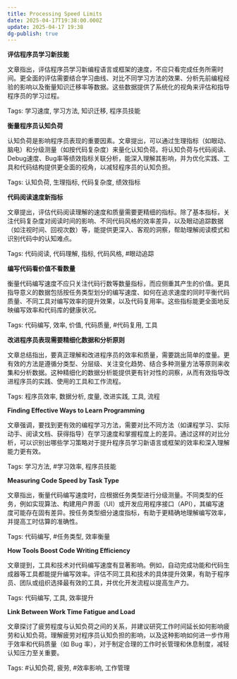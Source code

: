 ```yaml
---
title: Processing Speed Limits
date: 2025-04-17T19:38:00.000Z
update: 2025-04-17 19:38
dg-publish: true
---
```


**评估程序员学习新技能**

文章指出，评估程序员学习新编程语言或框架的速度，不应只看完成任务所需时间。更全面的评估需要结合学习曲线、对比不同学习方法的效果、分析先前编程经验的影响以及衡量知识迁移率等数据。这些数据提供了系统化的视角来评估和指导程序员的学习过程。

Tags: 学习速度, 学习方法, 知识迁移, 程序员技能

**衡量程序员认知负荷**

认知负荷是影响程序员表现的重要因素。文章提出，可以通过生理指标（如眼动、脑电）和分级测量（如按代码复杂度）来量化认知负荷。将认知负荷与代码阅读、Debug速度、Bug率等绩效指标关联分析，能深入理解其影响，并为优化实践、工具和代码结构提供更全面的视角，以减轻程序员的认知负担。

Tags: 认知负荷, 生理指标, 代码复杂度, 绩效指标


**代码阅读速度新指标**

文章提出，评估代码阅读理解的速度和质量需要更精细的指标。除了基本指标，关注代码复杂度对阅读时间的影响、不同代码风格的效率差异，以及眼动追踪数据（如注视时间、回视次数）等，能提供更深入、客观的洞察，帮助理解阅读模式和识别代码中的认知难点。

Tags: 代码阅读, 代码理解, 指标, 代码风格, #眼动追踪

**编写代码看价值不看数量**

衡量代码编写速度不应只关注代码行数等数量指标，而应侧重其产生的价值。更具指导意义的数据包括按任务类型划分的编写速度、如何在追求速度的同时平衡代码质量、不同工具对编写效率的提升效果，以及代码复用率。这些指标能更全面地反映编写效率和代码库的健康状况。

Tags: 代码编写, 效率, 价值, 代码质量, #代码复用, 工具



**改进程序员表现需要精细化数据和分析原则**

文章总结指出，要真正理解和改进程序员的效率和质量，需要跳出简单的度量。更有效的方法是遵循分类型、分层级、关注变化趋势、结合多种测量方法等原则来收集和分析数据。这种精细化的数据分析能提供更有针对性的洞察，从而有效指导改进程序员的实践、使用的工具和工作流程。

Tags: 程序员效率, 数据分析, 度量, 改进实践, 工具, 流程


**Finding Effective Ways to Learn Programming**

文章强调，要找到更有效的编程学习方法，需要对比不同方法（如课程学习、实际动手、阅读文档、获得指导）在学习速度和掌握程度上的差异。通过这样的对比分析，可以识别出哪些学习策略对于提升程序员学习新语言或框架的效率和深入理解能力更有效。

Tags: 学习方法, #学习效率, 程序员技能

**Measuring Code Speed by Task Type**

文章指出，衡量代码编写速度时，应根据任务类型进行分级测量。不同类型的任务，例如实现算法、构建用户界面（UI）或开发应用程序接口（API），其编写速度可能存在固有差异。按任务类型细分速度指标，有助于更精确地理解编写效率，并提高工时估算的准确性。

Tags: 代码编写, #任务类型, 效率衡量

**How Tools Boost Code Writing Efficiency**

文章提到，工具和技术对代码编写速度有显著影响。例如，自动完成功能和代码生成器等工具都能提升编写效率。评估不同工具和技术的具体提升效果，有助于程序员、团队或组织选择最有效的工具，并优化开发流程以提高生产力。

Tags: 代码编写, 工具, 效率提升

**Link Between Work Time Fatigue and Load**

文章探讨了疲劳程度与认知负荷之间的关系，并建议研究工作时间延长如何影响疲劳和认知负荷。理解疲劳对程序员认知负担的影响，以及这种影响如何进一步作用于效率和代码质量（如 Bug 率），对于制定合理的工作时长管理和休息制度，减轻认知压力至关重要。

Tags: #认知负荷, 疲劳, #效率影响, 工作管理